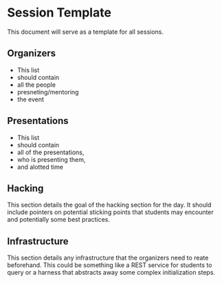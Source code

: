 # Session Template

This document will serve as a template for all sessions.

## Organizers
* This list
* should contain 
* all the people
* presneting/mentoring
* the event

## Presentations
* This list
* should contain 
* all of the presentations,
* who is presenting them,
* and alotted time

## Hacking
This section details the goal of the hacking section for the day. 
It should include pointers on potential sticking points that students may encounter and potentially some best practices.
 
## Infrastructure
This section details any infrastructure that the organizers need to reate beforehand. 
This could be something like a REST service for students to query or a harness that abstracts away some complex initialization steps.